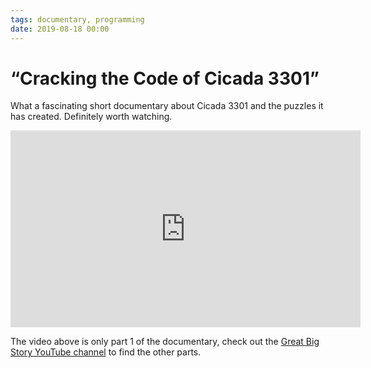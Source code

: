 ```yaml
---
tags: documentary, programming
date: 2019-08-18 00:00
---
```


# “Cracking the Code of Cicada 3301”

What a fascinating short documentary about Cicada 3301 and the puzzles it has created. Definitely worth watching.

<iframe width="560" height="315" src="https://www.youtube.com/embed/RatbYqc0-jE" frameborder="0" allow="accelerometer; autoplay; encrypted-media; gyroscope; picture-in-picture" allowfullscreen></iframe>

The video above is only part 1 of the documentary, check out the [Great Big Story YouTube channel](https://www.youtube.com/channel/UCajXeitgFL-rb5-gXI-aG8Q) to find the other parts.
